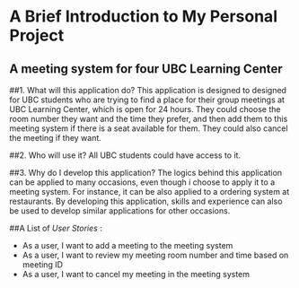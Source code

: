 # A Brief Introduction to My Personal Project

## A meeting system for four UBC Learning Center

##1. What will this application do?
This application is designed to designed for UBC students who are trying to 
find a place for their group meetings at UBC Learning Center, which is open for 
24 hours. They could choose the room number they want and the time 
they prefer, and then add them to this meeting system if there 
is a seat available for them. They could also cancel the meeting if they want.

##2. Who will use it?
All UBC students could have access to it.

##3. Why do I develop this application?
The logics behind this application can be applied to many occasions, 
even though i choose to apply it to a meeting system. For instance, it 
can be also applied to a ordering system at restaurants. By developing 
this application, skills and experience can also be used to develop similar 
applications for other occasions.



##A List of *User Stories* :
- As a user, I want to add a meeting to the meeting system
- As a user, I want to review my meeting room number and time based on
meeting ID
- As a user, I want to cancel my meeting in the meeting system



